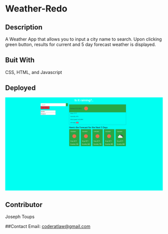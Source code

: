 # Weather-Redo

## Description

A Weather App that allows you to input a city name to search. Upon clicking green button, results for current and 5 day forecast weather is displayed. 

## Buit With
CSS, HTML, and Javascript

## Deployed 

![alt text](https://github.com/j-toups/Weather-Redo/blob/main/Capture.PNG)

## Contributor
Joseph Toups

##Contact
Email: coderatlaw@gmail.com
